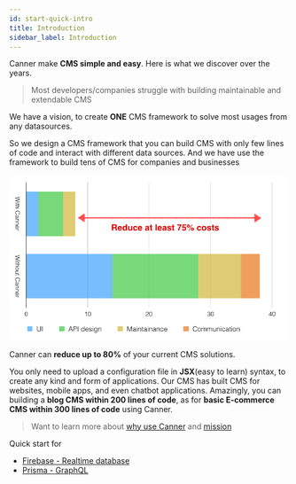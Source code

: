 ```yaml
---
id: start-quick-intro
title: Introduction
sidebar_label: Introduction
---
```


Canner make **CMS simple and easy**. Here is what we discover over the years.

> Most developers/companies struggle with building maintainable and extendable CMS

We have a vision, to create **ONE** CMS framework to solve most usages from any datasources.

So we design a CMS framework that you can build CMS with only few lines of code and interact with different data sources. And we have use the framework to build tens of CMS for companies and businesses

![compare](/docs/assets/start-intro/compare-canner.png)

Canner can **reduce up to 80%** of your current CMS solutions.

You only need to upload a configuration file in **JSX**(easy to learn) syntax, to create any kind and form of applications. Our CMS has built CMS for websites, mobile apps, and even chatbot applications.  Amazingly, you can building a **blog CMS within 200 lines of code**, as for **basic E-commerce CMS within 300 lines of code** using Canner.

> Want to learn more about [why use Canner](why-canner.md) and [mission](why-mission.md)

Quick start for 

- [Firebase - Realtime database](tutorial-connect-to-firebase)
- [Prisma - GraphQL](tutorial-connect-to-prisma)